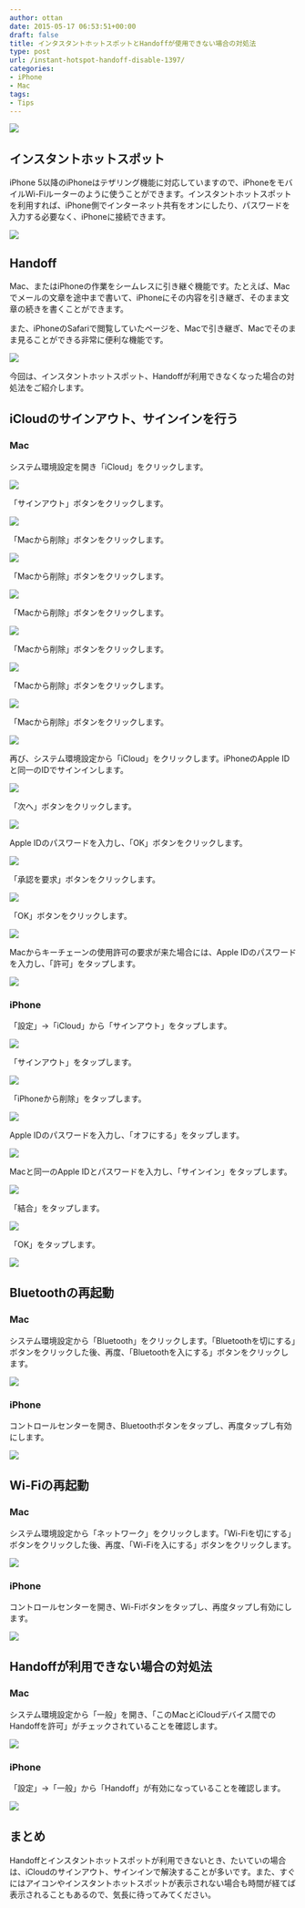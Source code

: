 ```yaml
---
author: ottan
date: 2015-05-17 06:53:51+00:00
draft: false
title: インタスタントホットスポットとHandoffが使用できない場合の対処法
type: post
url: /instant-hotspot-handoff-disable-1397/
categories:
- iPhone
- Mac
tags:
- Tips
---
```


![](/uploads/2015/05/150517-55583b9962ac8.jpg)






## インスタントホットスポット





iPhone 5以降のiPhoneはテザリング機能に対応していますので、iPhoneをモバイルWi-Fiルーターのように使うことができます。インスタントホットスポットを利用すれば、iPhone側でインターネット共有をオンにしたり、パスワードを入力する必要なく、iPhoneに接続できます。





![](/uploads/2015/05/150517-555827e0a25f6.png)






## Handoff





Mac、またはiPhoneの作業をシームレスに引き継ぐ機能です。たとえば、Macでメールの文章を途中まで書いて、iPhoneにその内容を引き継ぎ、そのまま文章の続きを書くことができます。





また、iPhoneのSafariで閲覧していたページを、Macで引き継ぎ、Macでそのまま見ることができる非常に便利な機能です。





![](/uploads/2015/05/150517-555827e92a47f.png)






今回は、インスタントホットスポット、Handoffが利用できなくなった場合の対処法をご紹介します。





## iCloudのサインアウト、サインインを行う





### Mac





システム環境設定を開き「iCloud」をクリックします。





![](/uploads/2015/05/150517-555827bb42cc6.png)






「サインアウト」ボタンをクリックします。





![](/uploads/2015/05/150517-555827be198bd.png)






「Macから削除」ボタンをクリックします。





![](/uploads/2015/05/150517-555827c0dd998.png)






「Macから削除」ボタンをクリックします。





![](/uploads/2015/05/150517-555827c3dc638.png)






「Macから削除」ボタンをクリックします。





![](/uploads/2015/05/150517-555827c6cfb36.png)






「Macから削除」ボタンをクリックします。





![](/uploads/2015/05/150517-555827c9c4f7a.png)






「Macから削除」ボタンをクリックします。





![](/uploads/2015/05/150517-555827ccb2aac.png)






「Macから削除」ボタンをクリックします。





![](/uploads/2015/05/150517-555827cfae867.png)






再び、システム環境設定から「iCloud」をクリックします。iPhoneのApple IDと同一のIDでサインインします。





![](/uploads/2015/05/150517-555827d273b27.png)






「次へ」ボタンをクリックします。





![](/uploads/2015/05/150517-555827d500b80.png)






Apple IDのパスワードを入力し、「OK」ボタンをクリックします。





![](/uploads/2015/05/150517-555827d729fae.png)






「承認を要求」ボタンをクリックします。





![](/uploads/2015/05/150517-555827da2b35d.png)






「OK」ボタンをクリックします。





![](/uploads/2015/05/150517-555827ddb8562.png)






Macからキーチェーンの使用許可の要求が来た場合には、Apple IDのパスワードを入力し、「許可」をタップします。





![](/uploads/2015/05/150517-55582b3ae9e1b.png)






### iPhone





「設定」→「iCloud」から「サインアウト」をタップします。





![](/uploads/2015/05/150517-55582b2516e02.png)






「サインアウト」をタップします。





![](/uploads/2015/05/150517-55582b293eaf0.png)






「iPhoneから削除」をタップします。





![](/uploads/2015/05/150517-55582b2c137ad.png)






Apple IDのパスワードを入力し、「オフにする」をタップします。





![](/uploads/2015/05/150517-55582b2ea53cd.png)






Macと同一のApple IDとパスワードを入力し、「サインイン」をタップします。





![](/uploads/2015/05/150517-55582b316fc78.png)






「結合」をタップします。





![](/uploads/2015/05/150517-55582b34389cf.png)






「OK」をタップします。





![](/uploads/2015/05/150517-55582b37049f2.png)






## Bluetoothの再起動





### Mac





システム環境設定から「Bluetooth」をクリックします。「Bluetoothを切にする」ボタンをクリックした後、再度、「Bluetoothを入にする」ボタンをクリックします。





![](/uploads/2015/05/150517-555827e2b79e8.png)






### iPhone





コントロールセンターを開き、Bluetoothボタンをタップし、再度タップし有効にします。





![](/uploads/2015/05/150517-55582b20d7f9c.png)






## Wi-Fiの再起動





### Mac





システム環境設定から「ネットワーク」をクリックします。「Wi-Fiを切にする」ボタンをクリックした後、再度、「Wi-Fiを入にする」ボタンをクリックします。





![](/uploads/2015/05/150517-555827e53c557.png)






### iPhone





コントロールセンターを開き、Wi-Fiボタンをタップし、再度タップし有効にします。





![](/uploads/2015/05/150517-55582b20d7f9c.png)






## Handoffが利用できない場合の対処法





### Mac





システム環境設定から「一般」を開き、「このMacとiCloudデバイス間でのHandoffを許可」がチェックされていることを確認します。





![](/uploads/2015/05/150517-55582eacaf93f.png)






### iPhone





「設定」→「一般」から「Handoff」が有効になっていることを確認します。





![](/uploads/2015/05/150517-55582eb11b27c.png)






## まとめ





Handoffとインスタントホットスポットが利用できないとき、たいていの場合は、iCloudのサインアウト、サインインで解決することが多いです。また、すぐにはアイコンやインスタントホットスポットが表示されない場合も時間が経てば表示されることもあるので、気長に待ってみてください。
